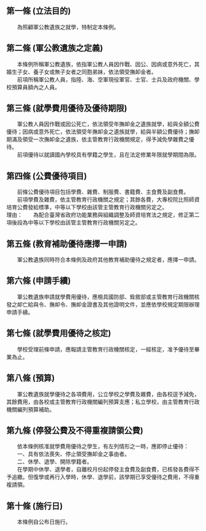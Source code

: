 第一條 (立法目的)
-----------------
　　為照顧軍公教遺族之就學，特制定本條例。  


第二條 (軍公教遺族之定義)
-------------------------
　　本條例所稱軍公教遺族，依指軍公教人員因作戰、因公、因病或意外死亡，其婚生子女、養子女或無子女者之同胞弟妹，依法領受撫卹金者。  
　　前項所稱軍公教人員，指陸、海、空軍現役軍官、士官、士兵及政府機關、學校預算員額內之人員。  


第三條 (就學費用優待及優待期限)
-------------------------------
　　軍公教人員因作戰或因公死亡，依法領受年撫卹金之遺族就學，給與全額公費優待；因病或意外死亡，依法領受年撫卹金之遺族就學，給與半額公費優待；撫卹期滿及領受一次撫卹金之遺族，依主管教育行政機關規定，得予減免學雜費之優待。  
　　前項優待以就讀國內學校具有學籍之學生，且在法定修業年限就學期間為限。  


第四條 (公費優待項目)
---------------------
　　前條公費優待項目包括學費、雜費、制服費、書籍費、主食費及副食費。  
　　前項學費及雜費，依主管教育行政機關之規定；其餘各費，大專校院比照師資培育公費發給標準，中等以下學校由該管主管教育行政機關另定之。  
理由：　　為配合臺灣省政府功能業務與組織調整及師資培育法之規定，修正第二項後段為中等以下學校由該管主管教育行政機關另定之。

第五條 (教育補助優待應擇一申請)
-------------------------------
　　軍公教遺族同時符合本條例及政府其他教育補助優待之規定者，應擇一申請。  


第六條 (申請手續)
-----------------
　　軍公教遺族申請就學費用優待，應檢具國防部、銓敘部或主管教育行政機關核發之卹亡給與令、撫卹令、撫卹金證書及其他證明文件，並應依學校規定期限辦理申請手續。  


第七條 (就學費用優待之核定)
---------------------------
　　學校受理前條申請，應報請主管教育行政機關核定，一經核定，准予優待至畢業為止。  


第八條 (預算)
-------------
　　軍公教遺族就學優待之各項費用，公立學校之學費及雜費，由各校逕予減免，其餘費用，由各校或主管教育行政機關編列預算支應；私立學校，由主管教育行政機關編列預算補助。  


第九條 (停發公費及不得重複請領公費)
-----------------------------------
　　依本條例核准就學費用優待之學生，有左列情形之一時，應即停止優待：  
　　一、具有依法喪失、停止領受撫卹金之事由者。  
　　二、休學、退學、開除學籍者。  
　　在學期中休學、退學者，自離校月份起停發主食費及副食費，已核發各費得不予追繳。但復學或再行入學時，休學、退學前，該學期已享受優待之費用，不得重複請領。  


第十條 (施行日)
---------------
　　本條例自公布日施行。
